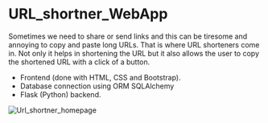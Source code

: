 # URL_shortner_WebApp

Sometimes we need to share or send links and this can be tiresome and annoying to copy and paste long URLs. That is where URL shorteners come in. Not only it helps in shortening the URL but it also allows the user to copy the shortened URL with a click of a button.

* Frontend (done with HTML, CSS and Bootstrap).
* Database connection using ORM SQLAlchemy
* Flask (Python) backend.

![Url_shortner_homepage](https://github.com/Pavanyeluri11/URL_shortner_WebApp"homepage")
